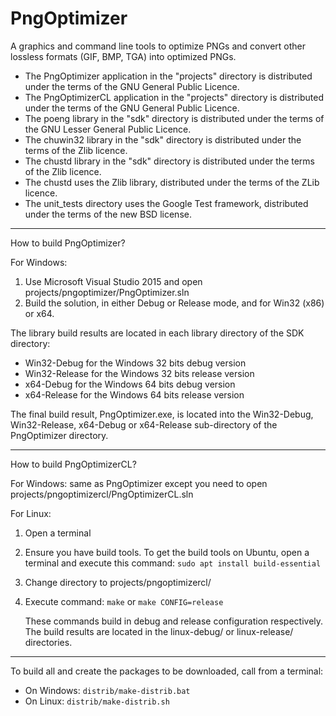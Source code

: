 # PngOptimizer

A graphics and command line tools to optimize PNGs and convert other lossless formats (GIF, BMP, TGA) into optimized PNGs.

 * The PngOptimizer application in the "projects" directory 
  is distributed under the terms of the GNU General Public Licence.
 * The PngOptimizerCL application in the "projects" directory 
  is distributed under the terms of the GNU General Public Licence.
 * The poeng library in the "sdk" directory
  is distributed under the terms of the GNU Lesser General Public Licence.
 * The chuwin32 library in the "sdk" directory
  is distributed under the terms of the Zlib licence.
 * The chustd library in the "sdk" directory
  is distributed under the terms of the Zlib licence.
 * The chustd uses the Zlib library, distributed under the terms of the 
  ZLib licence.
 * The unit_tests directory uses the Google Test framework, distributed under
  the terms of the new BSD license.
  
--------------------------------------------------------------------------
How to build PngOptimizer?

For Windows:

 1. Use Microsoft Visual Studio 2015 and open projects/pngoptimizer/PngOptimizer.sln
 2. Build the solution, in either Debug or Release mode, and for Win32 (x86) or x64.

The library build results are located in each library directory of the SDK directory:
 * Win32-Debug for the Windows 32 bits debug version
 * Win32-Release for the Windows 32 bits release version
 * x64-Debug for the Windows 64 bits debug version
 * x64-Release for the Windows 64 bits release version

The final build result, PngOptimizer.exe, is located into the Win32-Debug, Win32-Release, 
x64-Debug or x64-Release sub-directory of the PngOptimizer directory.

--------------------------------------------------------------------------
How to build PngOptimizerCL?

For Windows: same as PngOptimizer except you need to open
             projects/pngoptimizercl/PngOptimizerCL.sln

For Linux:

 1. Open a terminal
 2. Ensure you have build tools. To get the build tools on Ubuntu,
    open a terminal and execute this command: `sudo apt install build-essential`
 3. Change directory to projects/pngoptimizercl/
 4. Execute command: `make` or `make CONFIG=release`
   
    These commands build in debug and release configuration respectively.
    The build results are located in the linux-debug/ or linux-release/ directories.

--------------------------------------------------------------------------
To build all and create the packages to be downloaded, call from a terminal:

 * On Windows: `distrib/make-distrib.bat`
 * On Linux: `distrib/make-distrib.sh`
